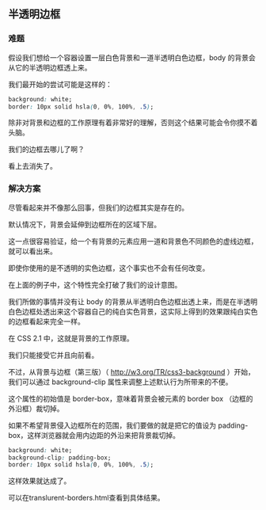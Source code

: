 ## 半透明边框

### 难题

假设我们想给一个容器设置一层白色背景和一道半透明白色边框，body 的背景会从它的半透明边框透上来。

我们最开始的尝试可能是这样的：

```css
background: white;
border: 10px solid hsla(0, 0%, 100%, .5);
```

除非对背景和边框的工作原理有着非常好的理解，否则这个结果可能会令你摸不着头脑。

我们的边框去哪儿了啊？

看上去消失了。

### 解决方案

尽管看起来并不像那么回事，但我们的边框其实是存在的。

默认情况下，背景会延伸到边框所在的区域下层。

这一点很容易验证，给一个有背景的元素应用一道和背景色不同颜色的虚线边框，就可以看出来。

即使你使用的是不透明的实色边框，这个事实也不会有任何改变。

在上面的例子中，这个特性完全打破了我们的设计意图。

我们所做的事情并没有让 body 的背景从半透明白色边框出透上来，而是在半透明白色边框处透出来这个容器自己的纯白实色背景，这实际上得到的效果跟纯白实色的边框看起来完全一样。

在 CSS 2.1 中，这就是背景的工作原理。

我们只能接受它并且向前看。

不过，从背景与边框（第三版）（ http://w3.org/TR/css3-background ）开始，我们可以通过 background-clip 属性来调整上述默认行为所带来的不便。

这个属性的初始值是 border-box，意味着背景会被元素的 border box （边框的外沿框）裁切掉。

如果不希望背景侵入边框所在的范围，我们要做的就是把它的值设为 padding-box，这样浏览器就会用内边距的外沿来把背景裁切掉。

```css
background: white;
background-clip: padding-box;
border: 10px solid hsla(0, 0%, 100%, .5);
```

这样效果就达成了。

可以在translurent-borders.html查看到具体结果。
